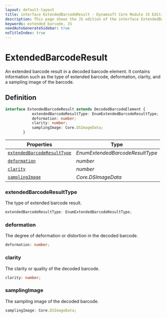 ```yaml
---
layout: default-layout
title: interface ExtendedBarcodeResult - Dynamsoft Core Module JS Edition API Reference
description: This page shows the JS edition of the interface ExtendedBarcodeResult in Dynamsoft Core Module.
keywords: extended barcode, JS
needAutoGenerateSidebar: true
noTitleIndex: true
---
```


# ExtendedBarcodeResult

An extended barcode result in a decoded barcode element. It contains information such as the type of extended barcode, deformation, clarity, and a sampling image of the barcode.

## Definition

```ts
interface ExtendedBarcodeResult extends DecodedBarcodeElement {
            extendedBarcodeResultType: EnumExtendedBarcodeResultType;
            deformation: number;
            clarity: number;
            samplingImage: Core.DSImageData;
        }
```

| Properties               | Type |
|----------------------|-------------|
| [`extendedBarcodeResultType`](#extendedbarcoderesulttype) | *EnumExtendedBarcodeResultType* |
| [`deformation`](#deformation) | *number* |
| [`clarity`](#clarity) | *number* |
| [`samplingImage`](#samplingimage) | *Core.DSImageData* |

### extendedBarcodeResultType

The type of extended barcode result.

```ts
extendedBarcodeResultType: EnumExtendedBarcodeResultType;
```

### deformation

The degree of deformation or distortion in the decoded barcode.

```ts
deformation: number;
```

### clarity

The clarity or quality of the decoded barcode.

```ts
clarity: number;
```

### samplingImage

The sampling image of the decoded barcode.

```ts
samplingImage: Core.DSImageData;
```
